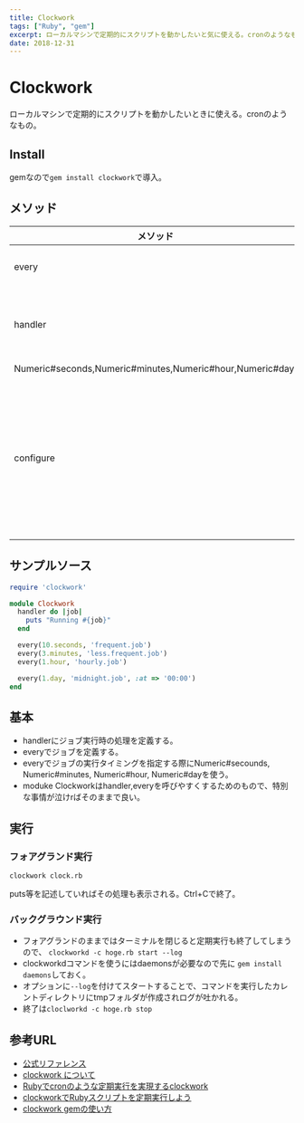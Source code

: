 ```yaml
---
title: Clockwork
tags: ["Ruby", "gem"]
excerpt: ローカルマシンで定期的にスクリプトを動かしたいと気に使える。cronのようなもの。
date: 2018-12-31
---
```

# Clockwork
ローカルマシンで定期的にスクリプトを動かしたいときに使える。cronのようなもの。

## Install
gemなので`gem install clockwork`で導入。

## メソッド
メソッド                                                      | 概要
--------------------------------------------------------- | -------------------------------------------------------------
every                                                     | 定期実行するジョブを定義する
handler                                                   | ジョブ実行時に呼び出される処理を定義するメソッド
Numeric#seconds,Numeric#minutes,Numeric#hour,Numeric#day, | 時間指定
configure                                                 | Clockworkの初期状態に呼び出され、Clockworkのマルチスレッド/ロギング/タイムゾーンに関する設定を定義する

## サンプルソース
```ruby
require 'clockwork'

module Clockwork
  handler do |job|
    puts "Running #{job}"
  end

  every(10.seconds, 'frequent.job')
  every(3.minutes, 'less.frequent.job')
  every(1.hour, 'hourly.job')

  every(1.day, 'midnight.job', :at => '00:00')
end
```

## 基本
- handlerにジョブ実行時の処理を定義する。
- everyでジョブを定義する。
- everyでジョブの実行タイミングを指定する際にNumeric#secounds, Numeric#minutes, Numeric#hour, Numeric#dayを使う。
- moduke Clockworkはhandler,everyを呼びやすくするためのもので、特別な事情が泣けrばそのままで良い。

## 実行
### フォアグランド実行
```
clockwork clock.rb
```
puts等を記述していればその処理も表示される。Ctrl+Cで終了。

### バックグラウンド実行
- フォアグランドのままではターミナルを閉じると定期実行も終了してしまうので、 `clockworkd -c hoge.rb start --log`
- clockworkdコマンドを使うにはdaemonsが必要なので先に `gem install daemons`しておく。
- オプションに`--log`を付けてスタートすることで、コマンドを実行したカレントディレクトリにtmpフォルダが作成されログが吐かれる。
- 終了は`cloclworkd -c hoge.rb stop`

## 参考URL
- [公式リファレンス](https://github.com/tomykaira/clockwork)
- [clockwork について](http://www.ownway.info/Ruby/clockwork/about)
- [Rubyでcronのような定期実行を実現するclockwork](https://blog.piyo.tech/posts/2014-02-17-222721/)
- [clockworkでRubyスクリプトを定期実行しよう](http://qiita.com/giiko_/items/7e7c91a50f66bb351c89)
- [clockwork gemの使い方](http://d.hatena.ne.jp/riocampos+tech/20130625/p1)
